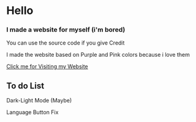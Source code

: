 # Hello

### I made a website for myself (i'm bored)

You can use the source code if you give Credit

I made the website based on Purple and Pink colors because i love them

[Click me for Visiting my Website](https://mal1kore1ss.github.io/)

## To do List

Dark-Light Mode (Maybe)

Language Button Fix
